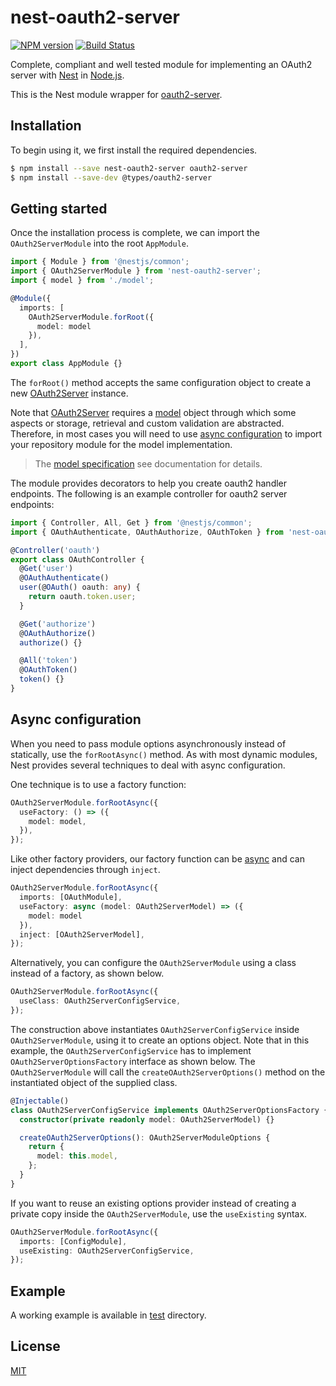 # nest-oauth2-server

[![NPM version][npm-image]][npm-url]
[![Build Status][action-image]][action-url]

Complete, compliant and well tested module for implementing an OAuth2 server with [Nest](https://github.com/nestjs/nest) in [Node.js](https://nodejs.org).

This is the Nest module wrapper for [oauth2-server](https://github.com/oauthjs/node-oauth2-server).

## Installation

To begin using it, we first install the required dependencies.

```bash
$ npm install --save nest-oauth2-server oauth2-server
$ npm install --save-dev @types/oauth2-server
```

## Getting started

Once the installation process is complete, we can import the `OAuth2ServerModule` into the root `AppModule`.

```typescript
import { Module } from '@nestjs/common';
import { OAuth2ServerModule } from 'nest-oauth2-server';
import { model } from './model';

@Module({
  imports: [
    OAuth2ServerModule.forRoot({
      model: model
    }),
  ],
})
export class AppModule {}
```

The `forRoot()` method accepts the same configuration object to create a new [OAuth2Server](https://oauth2-server.readthedocs.io/en/latest/api/oauth2-server.html#new-oauth2server-options) instance.

Note that [OAuth2Server](https://oauth2-server.readthedocs.io/en/latest/api/oauth2-server.html) requires a [model](https://oauth2-server.readthedocs.io/en/latest/model/overview.html) object through which some aspects or storage, retrieval and custom validation are abstracted. Therefore, in most cases you will need to use [async configuration](#async-configuration) to import your repository module for the model implementation.

> The [model specification](https://oauth2-server.readthedocs.io/en/latest/model/spec.html) see documentation for details.

The module provides decorators to help you create oauth2 handler endpoints. The following is an example controller for oauth2 server endpoints:

```typescript
import { Controller, All, Get } from '@nestjs/common';
import { OAuthAuthenticate, OAuthAuthorize, OAuthToken } from 'nest-oauth2-server';

@Controller('oauth')
export class OAuthController {
  @Get('user')
  @OAuthAuthenticate()
  user(@OAuth() oauth: any) {
    return oauth.token.user;
  }

  @Get('authorize')
  @OAuthAuthorize()
  authorize() {}

  @All('token')
  @OAuthToken()
  token() {}
}
```

## Async configuration

When you need to pass module options asynchronously instead of statically, use the `forRootAsync()` method. As with most dynamic modules, Nest provides several techniques to deal with async configuration.

One technique is to use a factory function:

```typescript
OAuth2ServerModule.forRootAsync({
  useFactory: () => ({
    model: model,
  }),
});
```

Like other factory providers, our factory function can be [async](https://docs.nestjs.com/fundamentals/custom-providers#factory-providers-usefactory) and can inject dependencies through `inject`.

```typescript
OAuth2ServerModule.forRootAsync({
  imports: [OAuthModule],
  useFactory: async (model: OAuth2ServerModel) => ({
    model: model
  }),
  inject: [OAuth2ServerModel],
});
```

Alternatively, you can configure the `OAuth2ServerModule` using a class instead of a factory, as shown below.

```typescript
OAuth2ServerModule.forRootAsync({
  useClass: OAuth2ServerConfigService,
});
```

The construction above instantiates `OAuth2ServerConfigService` inside `OAuth2ServerModule`, using it to create an options object. Note that in this example, the `OAuth2ServerConfigService` has to implement `OAuth2ServerOptionsFactory` interface as shown below. The `OAuth2ServerModule` will call the `createOAuth2ServerOptions()` method on the instantiated object of the supplied class.

```typescript
@Injectable()
class OAuth2ServerConfigService implements OAuth2ServerOptionsFactory {
  constructor(private readonly model: OAuth2ServerModel) {}

  createOAuth2ServerOptions(): OAuth2ServerModuleOptions {
    return {
      model: this.model,
    };
  }
}
```

If you want to reuse an existing options provider instead of creating a private copy inside the `OAuth2ServerModule`, use the `useExisting` syntax.

```typescript
OAuth2ServerModule.forRootAsync({
  imports: [ConfigModule],
  useExisting: OAuth2ServerConfigService,
});
```

## Example

A working example is available in [test](./test/app/) directory.

## License

[MIT](LICENSE)

[npm-image]: https://img.shields.io/npm/v/nest-oauth2-server.svg
[npm-url]: https://npmjs.com/package/nest-oauth2-server
[action-image]: https://img.shields.io/github/workflow/status/chunkai1312/nest-oauth2-server/Node.js%20CI
[action-url]: https://github.com/chunkai1312/nest-oauth2-server/actions/workflows/node.js.yml
